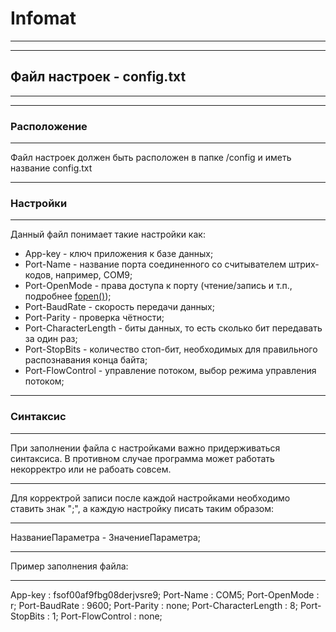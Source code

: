 # Infomat
---
***
## Файл настроек - config.txt
---
***
### Расположение
---
Файл настроек должен быть расположен в папке /config и иметь название config.txt
***
### Настройки
---
Данный файл понимает такие настройки как:
* App-key - ключ приложения к базе данных;
* Port-Name - название порта соединенного со считывателем штрих-кодов, например, COM9;
* Port-OpenMode - права доступа к порту (чтение/запись и т.п., подробнее [fopen()](https://www.php.net/manual/ru/function.fopen.php));
* Port-BaudRate - скорость передачи данных;
* Port-Parity - проверка чётности;
* Port-CharacterLength - биты данных, то есть сколько бит передавать за один раз;
* Port-StopBits - количество стоп-бит, необходимых для правильного распознавания конца байта;
* Port-FlowControl - управление потоком, выбор режима управления потоком;
***
### Синтаксис
---
При заполнении файла с настройками важно придерживаться синтаксиса. В противном случае программа может работать некорректро или не рабоать совсем.
***
Для корректрой записи после каждой настройками необходимо ставить знак ";", а каждую настройку писать таким образом:
***
НазваниеПараметра - ЗначениеПараметра;
***
Пример заполнения файла:
***
App-key : fsof00af9fbg08derjvsre9;
Port-Name : COM5;
Port-OpenMode : r;
Port-BaudRate : 9600;
Port-Parity : none;
Port-CharacterLength : 8;
Port-StopBits : 1;
Port-FlowControl : none;